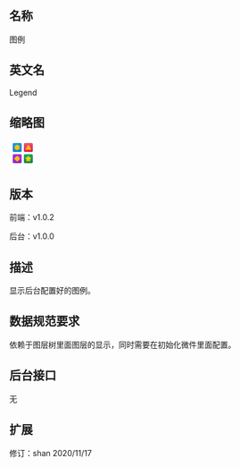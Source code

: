 ## 名称
图例

## 英文名
Legend

## 缩略图
![](./logo.png)

## 版本
前端：v1.0.2

后台：v1.0.0  

## 描述
显示后台配置好的图例。

## 数据规范要求
依赖于图层树里面图层的显示，同时需要在初始化微件里面配置。

## 后台接口
无

## 扩展
修订：shan 2020/11/17
